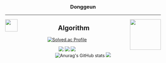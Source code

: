 
<div align="center">    

  ### Donggeun
  
  ---
  <img align="left" width="40" src="https://user-images.githubusercontent.com/75469131/213887734-1f8f0fb6-4395-4aa6-b828-3b44b96d8f0f.gif" />
  <img align="right" height="100" src="https://user-images.githubusercontent.com/75469131/213887495-9953614d-3516-4781-98a2-17908e379c4f.gif" /></a>
 
 <h2> Algorithm </h2>
  
 [![Solved.ac Profile](http://mazassumnida.wtf/api/generate_badge?boj=kdk7854)](https://solved.ac/kdk7854)</br>
 
<img src="https://img.shields.io/badge/seondal.log-3DDC84?style=flat-square&logo=Velog&logoColor=white"/></a>
<img src="https://img.shields.io/badge/Seondalgorithm-E5511E?style=flat-square&logo=Tistory&logoColor=white"/></a>
<img src="https://img.shields.io/badge/Dalchive-ffffff?style=flat-square&logo=notion&logoColor=black"/></a></br>
![Anurag's GitHub stats](https://github-readme-stats.vercel.app/api?username=kangdg94&show_icons=true&theme=radical)</a>
<img align="centerleft" src="https://github-readme-stats.vercel.app/api/top-langs/?username=seondal&theme=dracula&exclude_repo=clone-web-scrapper,clone-zoom&hide=Procfile&layout=compact&langs_count=10"/>
</div>
